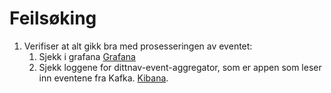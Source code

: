 # Feilsøking

1. Verifiser at alt gikk bra med prosesseringen av eventet:
    1. Sjekk i grafana [Grafana](metrics.md)
    1. Sjekk loggene for dittnav-event-aggregator, som er appen som leser inn eventene fra Kafka. [Kibana](https://logs.adeo.no/goto/1d97afe420fbec819597ec348c876c83).
 